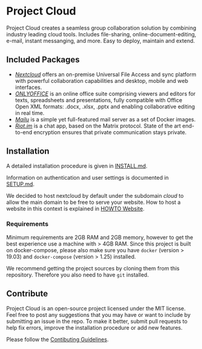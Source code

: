 Project Cloud
=============

Project Cloud creates a seamless group collaboration solution by combining industry leading cloud tools. Includes file-sharing, online-document-editing, e-mail, instant messanging, and more. Easy to deploy, maintain and extend. 

## Included Packages

- *[Nextcloud](https://nextcloud.com)* offers an on-premise Universal File Access and sync platform with powerful collaboration capabilities and desktop, mobile and web interfaces.
- *[ONLYOFFICE](https://onlyoffice.com)* is an online office suite comprising viewers and editors for texts, spreadsheets and presentations, fully compatible with Office Open XML formats: .docx, .xlsx, .pptx and enabling collaborative editing in real time.
- *[Mailu](https://mailu.io)* is a simple yet full-featured mail server as a set of Docker images.
- *[Riot.im](https://about.riot.im/)* is a chat app, based on the Matrix protocol. State of the art end-to-end encryption ensures that private communication stays private.

## Installation
A detailed installation procedure is given in [INSTALL.md](docs/INSTALL.md).

Information on authentication and user settings is documented in [SETUP.md](docs/SETUP.md).

We decided to host nextcloud by default under the subdomain *cloud* to allow the main domain to be free to serve your website. How to host a website in this context is explained in [HOWTO Website](HOWTO_WEBSITE.md). 

### Requirements

Minimum requirements are 2GB RAM and 2GB memory, however to get the best experience use a machine with > 4GB RAM. 
Since this project is built on docker-compose, please also make sure you have `docker` (version > 19.03) and `docker-compose` (version > 1.25) installed.

We recommend getting the project sources by cloning them from this repository. Therefore you also need to have `git` installed.



## Contribute

Project Cloud is an open-source project licensed under the MIT license. Feel free to post any suggestions that you may have or want to include by submitting an issue in the repo. 
To make it better, submit pull requests to help fix errors, improve the installation procedure or add new features.

Please follow the [Contibuting Guidelines](CONTRIBUTING.md).

